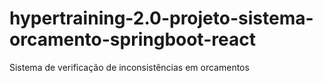 # hypertraining-2.0-projeto-sistema-orcamento-springboot-react
Sistema de verificação de inconsistências em orcamentos
